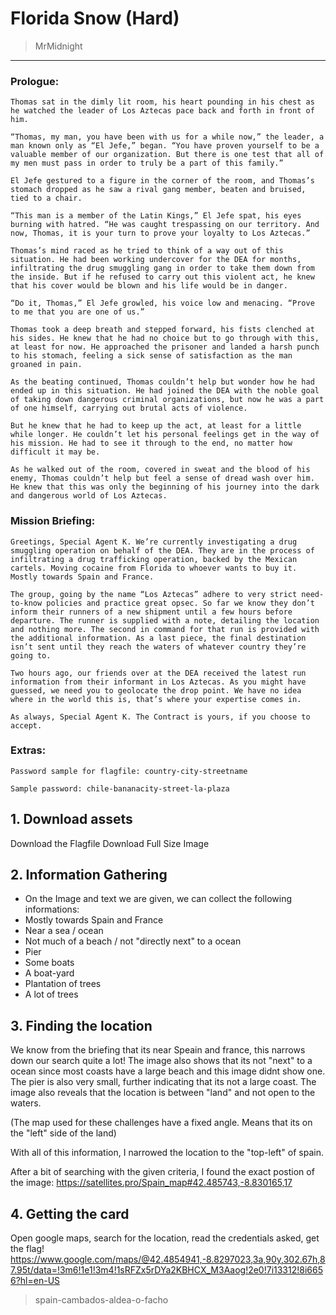 # Florida Snow (Hard)
> MrMidnight

-----------------------------------------

### Prologue:
```
Thomas sat in the dimly lit room, his heart pounding in his chest as he watched the leader of Los Aztecas pace back and forth in front of him.

“Thomas, my man, you have been with us for a while now,” the leader, a man known only as “El Jefe,” began. “You have proven yourself to be a valuable member of our organization. But there is one test that all of my men must pass in order to truly be a part of this family.”

El Jefe gestured to a figure in the corner of the room, and Thomas’s stomach dropped as he saw a rival gang member, beaten and bruised, tied to a chair.

“This man is a member of the Latin Kings,” El Jefe spat, his eyes burning with hatred. “He was caught trespassing on our territory. And now, Thomas, it is your turn to prove your loyalty to Los Aztecas.”

Thomas’s mind raced as he tried to think of a way out of this situation. He had been working undercover for the DEA for months, infiltrating the drug smuggling gang in order to take them down from the inside. But if he refused to carry out this violent act, he knew that his cover would be blown and his life would be in danger.

“Do it, Thomas,” El Jefe growled, his voice low and menacing. “Prove to me that you are one of us.”

Thomas took a deep breath and stepped forward, his fists clenched at his sides. He knew that he had no choice but to go through with this, at least for now. He approached the prisoner and landed a harsh punch to his stomach, feeling a sick sense of satisfaction as the man groaned in pain.

As the beating continued, Thomas couldn’t help but wonder how he had ended up in this situation. He had joined the DEA with the noble goal of taking down dangerous criminal organizations, but now he was a part of one himself, carrying out brutal acts of violence.

But he knew that he had to keep up the act, at least for a little while longer. He couldn’t let his personal feelings get in the way of his mission. He had to see it through to the end, no matter how difficult it may be.

As he walked out of the room, covered in sweat and the blood of his enemy, Thomas couldn’t help but feel a sense of dread wash over him. He knew that this was only the beginning of his journey into the dark and dangerous world of Los Aztecas.
```


### Mission Briefing:

```
Greetings, Special Agent K. We’re currently investigating a drug smuggling operation on behalf of the DEA. They are in the process of infiltrating a drug trafficking operation, backed by the Mexican cartels. Moving cocaine from Florida to whoever wants to buy it. Mostly towards Spain and France.

The group, going by the name “Los Aztecas” adhere to very strict need-to-know policies and practice great opsec. So far we know they don’t inform their runners of a new shipment until a few hours before departure. The runner is supplied with a note, detailing the location and nothing more. The second in command for that run is provided with the additional information. As a last piece, the final destination isn’t sent until they reach the waters of whatever country they’re going to.

Two hours ago, our friends over at the DEA received the latest run information from their informant in Los Aztecas. As you might have guessed, we need you to geolocate the drop point. We have no idea where in the world this is, that’s where your expertise comes in.

As always, Special Agent K. The Contract is yours, if you choose to accept.
```
### Extras:
```
Password sample for flagfile: country-city-streetname

Sample password: chile-bananacity-street-la-plaza
```

## 1. Download assets

Download the Flagfile
Download Full Size Image

## 2. Information Gathering

- On the Image and text we are given, we can collect the following informations:
- Mostly towards Spain and France
- Near a sea / ocean
- Not much of a beach / not "directly next" to a ocean
- Pier
- Some boats
- A boat-yard
- Plantation of trees
- A lot of trees

## 3. Finding the location

We know from the briefing that its near Speain and france, this narrows down our search quite a lot! The image also shows that its not "next" to a ocean since most coasts have a large beach and this image didnt show one. The pier is also very small, further indicating that its not a large coast. The image also reveals that the location is between "land" and not open to the waters.

(The map used for these challenges have a fixed angle. Means that its on  the "left" side of the land)

With all of this information, I narrowed the location to the "top-left" of spain.

After a bit of searching with the given criteria, I found the exact postion of the image: https://satellites.pro/Spain_map#42.485743,-8.830165,17

## 4. Getting the card

Open google maps, search for the location, read the credentials asked, get the flag!
https://www.google.com/maps/@42.4854941,-8.8297023,3a,90y,302.67h,87.95t/data=!3m6!1e1!3m4!1sRFZx5rDYa2KBHCX_M3Aaog!2e0!7i13312!8i6656?hl=en-US

>spain-cambados-aldea-o-facho